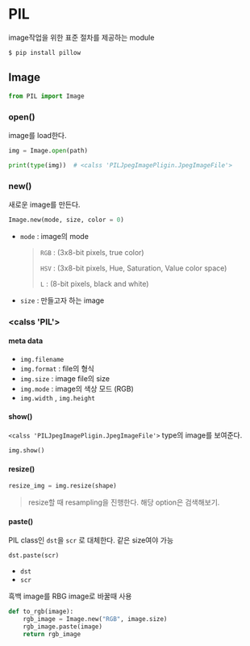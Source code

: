 # PIL

image작업을 위한 표준 절차를 제공하는 module

```
$ pip install pillow
```





## Image

```python
from PIL import Image
```



### open()

image를 load한다.

```python
img = Image.open(path)

print(type(img))  # <calss 'PILJpegImagePligin.JpegImageFile'>
```





### new()

새로운 image를 만든다.

```python
Image.new(mode, size, color = 0)
```

- `mode` : image의 mode

  > `RGB` :  (3x8-bit pixels, true color)
  >
  > `HSV` : (3x8-bit pixels, Hue, Saturation, Value color space)
  >
  > `L` : (8-bit pixels, black and white)

- `size` : 만들고자 하는 image



### <calss 'PIL'>

#### meta data

- `img.filename` 
- `img.format` : file의 형식 
- `img.size` : image file의 size
- `img.mode` : image의 색상 모드 (RGB)
- `img.width` ,  `img.height`





#### show()

` <calss 'PILJpegImagePligin.JpegImageFile'> ` type의 image를 보여준다.

```python
img.show()
```



#### resize()

```python
resize_img = img.resize(shape)
```

> resize할 때 resampling을 진행한다. 해당 option은 검색해보기.



#### paste()

PIL class인 `dst`을 `scr` 로 대체한다. 같은 size여야 가능

```python
dst.paste(scr)
```

- `dst`
- `scr`



흑백 image를 RBG image로 바꿀때 사용

```python
def to_rgb(image):
    rgb_image = Image.new("RGB", image.size)
    rgb_image.paste(image)
    return rgb_image
```

